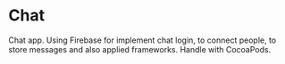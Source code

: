 # Chat
Chat app.
Using Firebase for implement chat login, to connect people, to store messages and also applied frameworks. Handle with CocoaPods.
